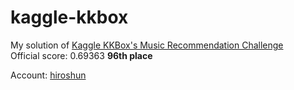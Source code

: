 # kaggle-kkbox

My solution of [Kaggle KKBox's Music Recommendation Challenge](https://www.kaggle.com/c/kkbox-music-recommendation-challenge)  
Official score: 0.69363 **96th place**

Account: [hiroshun](https://www.kaggle.com/hiroshun)
